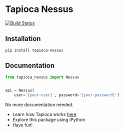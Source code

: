 # Tapioca Nessus

[![Build Status](https://travis-ci.org/siteblindado/tapioca-nessus.svg?branch=master)](https://travis-ci.org/siteblindado/tapioca-nessus)

## Installation
```
pip install tapioca-nessus
```

## Documentation
``` python
from tapioca_nessus import Nessus


api = Nessus(
	user='{your-user}', password='{your-password}')

```

No more documentation needed.

- Learn how Tapioca works [here](http://tapioca-wrapper.readthedocs.org/en/stable/quickstart.html)
- Explore this package using iPython
- Have fun!
